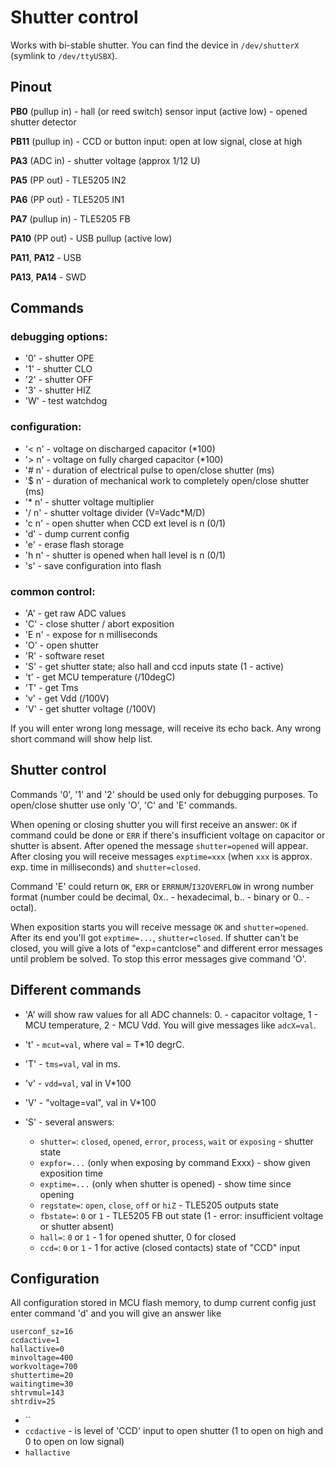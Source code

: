 Shutter control 
===============

Works with bi-stable shutter. 
You can find the device in `/dev/shutterX` (symlink to `/dev/ttyUSBX`).

## Pinout

**PB0** (pullup in) - hall (or reed switch) sensor input (active low) - opened shutter detector

**PB11** (pullup in) - CCD or button input: open at low signal, close at high

**PA3** (ADC in) - shutter voltage (approx 1/12 U)

**PA5** (PP out) - TLE5205 IN2

**PA6** (PP out) - TLE5205 IN1

**PA7** (pullup in) - TLE5205 FB

**PA10** (PP out) - USB pullup (active low)

**PA11**, **PA12** - USB

**PA13**, **PA14** - SWD

## Commands

###    debugging options:
* '0' - shutter OPE
* '1' - shutter CLO
* '2' - shutter OFF
* '3' - shutter HIZ
* 'W' - test watchdog

###    configuration:
* '< n' - voltage on discharged capacitor (*100)
* '> n' - voltage on fully charged capacitor (*100)
* '# n' - duration of electrical pulse to open/close shutter (ms)
* '$ n' - duration of mechanical work to completely open/close shutter (ms)
* '* n' - shutter voltage multiplier
* '/ n' - shutter voltage divider (V=Vadc*M/D)
* 'c n' - open shutter when CCD ext level is n (0/1)
* 'd' - dump current config
* 'e' - erase flash storage
* 'h n' - shutter is opened when hall level is n (0/1)
* 's' - save configuration into flash

###    common control:
* 'A' - get raw ADC values
* 'C' - close shutter / abort exposition
* 'E n' - expose for n milliseconds
* 'O' - open shutter
* 'R' - software reset
* 'S' - get shutter state; also hall and ccd inputs state (1 - active)
* 't' - get MCU temperature (/10degC)
* 'T' - get Tms
* 'v' - get Vdd (/100V)
* 'V' - get shutter voltage (/100V)


If you will enter wrong long message, will receive its echo back. Any wrong short command will show help list.

## Shutter control
Commands '0', '1' and '2' should be used only for debugging purposes.
To open/close shutter use only 'O', 'C' and 'E' commands.

When opening or closing shutter you will first receive an answer: `OK` if command could be done or `ERR` if there's insufficient voltage on capacitor or shutter is absent.
After opened the message `shutter=opened` will appear. After closing you will receive messages `exptime=xxx` (when `xxx` is approx. exp. time in milliseconds) and `shutter=closed`.

Command 'E' could return `OK`, `ERR` or `ERRNUM`/`I32OVERFLOW` in wrong number format (number could be decimal, 0x.. - hexadecimal, b.. - binary or 0.. - octal).

When exposition starts you will receive message `OK` and `shutter=opened`. After its end you'll got `exptime=...`, `shutter=closed`.
If shutter can't be closed, you will give a lots of "exp=cantclose" and different error messages until problem be solved. To stop this error messages give command 'O'.

## Different commands
* 'A' will show raw values for all ADC channels: 0. - capacitor voltage, 1 - MCU temperature, 2 - MCU Vdd. You will give messages like `adcX=val`.

* 't' - `mcut=val`, where val = T*10 degrC.

* 'T' - `tms=val`, val in ms.

* 'v' - `vdd=val`, val in V*100

* 'V' - "voltage=val", val in V*100

* 'S' - several answers:
  * `shutter=`: `closed`, `opened`, `error`, `process`, `wait` or `exposing` - shutter state 
  * `expfor=...` (only when exposing by command Exxx) - show given exposition time
  * `exptime=...` (only when shutter is opened) - show time since opening
  * `regstate=`: `open`, `close`, `off` or `hiZ` - TLE5205 outputs state
  * `fbstate=`: `0` or `1` - TLE5205 FB out state (1 - error: insufficient voltage or shutter absent)
  * `hall=`: `0` or `1` - 1 for opened shutter, 0 for closed
  * `ccd=`: `0` or `1` - 1 for active (closed contacts) state of "CCD" input

## Configuration
All configuration stored in MCU flash memory, to dump current config just enter command 'd' and you will give an answer like
```
userconf_sz=16
ccdactive=1
hallactive=0
minvoltage=400
workvoltage=700
shuttertime=20
waitingtime=30
shtrvmul=143
shtrdiv=25
```

* ``
* `ccdactive` - is level of 'CCD' input to open shutter (1 to open on high and 0 to open on low signal)
* `hallactive`